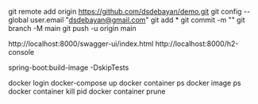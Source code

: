 git remote add origin https://github.com/dsdebayan/demo.git
git config --global user.email "dsdebayan@gmail.com"
git add *
git commit -m ""
git branch -M main
git push -u origin main

http://localhost:8000/swagger-ui/index.html
http://localhost:8000/h2-console

spring-boot:build-image -DskipTests

docker login
docker-compose up
docker container ps
docker image ps
docker container kill pid
docker container prune